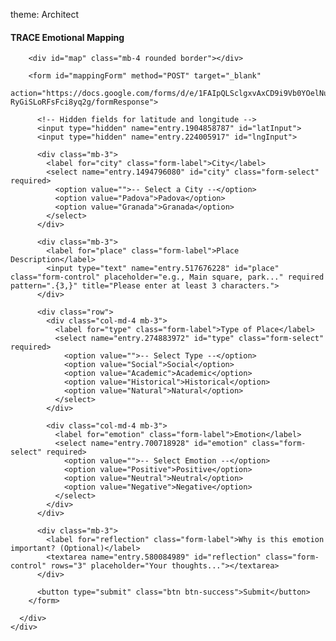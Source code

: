 theme: Architect
<html lang="en">
<head>
  <meta charset="UTF-8">
  <title>TRACE Emotional Mapping Form</title>

  <!-- Bootstrap CSS -->
  <link href="https://cdn.jsdelivr.net/npm/bootstrap@5.3.0/dist/css/bootstrap.min.css" rel="stylesheet">

  <!-- Leaflet CSS -->
  <link rel="stylesheet" href="https://unpkg.com/leaflet/dist/leaflet.css" />

  <!-- Leaflet Control Geocoder CSS -->
  <link rel="stylesheet" href="https://unpkg.com/leaflet-control-geocoder/dist/Control.Geocoder.css" />

  <style>
    #map {
      height: 400px;
      width: 100%;
      margin-bottom: 20px;
    }
  </style>
</head>
<body class="bg-light">

  <div class="container mt-5">
    <div class="card shadow-lg">
      <div class="card-header bg-primary text-white">
        <h4 class="mb-0">TRACE Emotional Mapping</h4>
      </div>
      <div class="card-body">

        <div id="map" class="mb-4 rounded border"></div>

        <form id="mappingForm" method="POST" target="_blank"
              action="https://docs.google.com/forms/d/e/1FAIpQLSclgxvAxCD9i9Vb0YOelNukNERuxKP-RyGiSLoRFsFci8yq2g/formResponse">

          <!-- Hidden fields for latitude and longitude -->
          <input type="hidden" name="entry.1904858787" id="latInput">
          <input type="hidden" name="entry.224005917" id="lngInput">

          <div class="mb-3">
            <label for="city" class="form-label">City</label>
            <select name="entry.1494796080" id="city" class="form-select" required>
              <option value="">-- Select a City --</option>
              <option value="Padova">Padova</option>
              <option value="Granada">Granada</option>
            </select>
          </div>

          <div class="mb-3">
            <label for="place" class="form-label">Place Description</label>
            <input type="text" name="entry.517676228" id="place" class="form-control" placeholder="e.g., Main square, park..." required pattern=".{3,}" title="Please enter at least 3 characters.">
          </div>

          <div class="row">
            <div class="col-md-4 mb-3">
              <label for="type" class="form-label">Type of Place</label>
              <select name="entry.274883972" id="type" class="form-select" required>
                <option value="">-- Select Type --</option>
                <option value="Social">Social</option>
                <option value="Academic">Academic</option>
                <option value="Historical">Historical</option>
                <option value="Natural">Natural</option>
              </select>
            </div>

            <div class="col-md-4 mb-3">
              <label for="emotion" class="form-label">Emotion</label>
              <select name="entry.700718928" id="emotion" class="form-select" required>
                <option value="">-- Select Emotion --</option>
                <option value="Positive">Positive</option>
                <option value="Neutral">Neutral</option>
                <option value="Negative">Negative</option>
              </select>
            </div>
          </div>

          <div class="mb-3">
            <label for="reflection" class="form-label">Why is this emotion important? (Optional)</label>
            <textarea name="entry.580084989" id="reflection" class="form-control" rows="3" placeholder="Your thoughts..."></textarea>
          </div>

          <button type="submit" class="btn btn-success">Submit</button>
        </form>

      </div>
    </div>
  </div>

  <!-- Leaflet JS -->
  <script src="https://unpkg.com/leaflet/dist/leaflet.js"></script>

  <!-- Leaflet Control Geocoder JS -->
  <script src="https://unpkg.com/leaflet-control-geocoder/dist/Control.Geocoder.js"></script>

  <!-- Bootstrap JS Bundle -->
  <script src="https://cdn.jsdelivr.net/npm/bootstrap@5.3.0/dist/js/bootstrap.bundle.min.js"></script>

  <script>
    const map = L.map('map').setView([41.9, 12.5], 5);
    L.tileLayer('https://{s}.tile.openstreetmap.org/{z}/{x}/{y}.png', {
      attribution: '&copy; OpenStreetMap contributors'
    }).addTo(map);

    let marker;

    map.on('click', function(e) {
      if (marker) map.removeLayer(marker);
      marker = L.marker(e.latlng).addTo(map);
      document.getElementById('latInput').value = e.latlng.lat;
      document.getElementById('lngInput').value = e.latlng.lng;
    });

    L.Control.geocoder({
      defaultMarkGeocode: false
    })
    .on('markgeocode', function(e) {
      const center = e.geocode.center;
      const bbox = e.geocode.bbox;

      if (marker) map.removeLayer(marker);
      marker = L.marker(center).addTo(map);
      map.fitBounds(bbox);

      document.getElementById('latInput').value = center.lat;
      document.getElementById('lngInput').value = center.lng;
    })
    .addTo(map);

    const form = document.getElementById('mappingForm');
    form.addEventListener('submit', function(e) {
      const lat = document.getElementById('latInput').value.trim();
      const lng = document.getElementById('lngInput').value.trim();
      const place = document.getElementById('place').value.trim();

      if (!lat || !lng) {
        e.preventDefault();
        alert("Please select a location on the map.");
        return;
      }

      document.getElementById('place').value = place;
    });
  </script>

</body>
</html>
